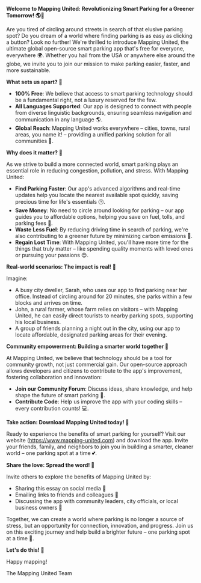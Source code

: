 **Welcome to Mapping United: Revolutionizing Smart Parking for a Greener Tomorrow! 🌎🚗**

Are you tired of circling around streets in search of that elusive parking spot? Do you dream of a world where finding parking is as easy as clicking a button? Look no further! We're thrilled to introduce Mapping United, the ultimate global open-source smart parking app that's free for everyone, everywhere 🌍. Whether you hail from the USA or anywhere else around the globe, we invite you to join our mission to make parking easier, faster, and more sustainable.

**What sets us apart? 🤔**

* **100% Free**: We believe that access to smart parking technology should be a fundamental right, not a luxury reserved for the few.
* **All Languages Supported**: Our app is designed to connect with people from diverse linguistic backgrounds, ensuring seamless navigation and communication in any language 🌎.
* **Global Reach**: Mapping United works everywhere – cities, towns, rural areas, you name it! – providing a unified parking solution for all communities 🌟.

**Why does it matter? 🤔**

As we strive to build a more connected world, smart parking plays an essential role in reducing congestion, pollution, and stress. With Mapping United:

* **Find Parking Faster**: Our app's advanced algorithms and real-time updates help you locate the nearest available spot quickly, saving precious time for life's essentials 🕒.
* **Save Money**: No need to circle around looking for parking – our app guides you to affordable options, helping you save on fuel, tolls, and parking fees 💸.
* **Waste Less Fuel**: By reducing driving time in search of parking, we're also contributing to a greener future by minimizing carbon emissions 🌿.
* **Regain Lost Time**: With Mapping United, you'll have more time for the things that truly matter – like spending quality moments with loved ones or pursuing your passions 😊.

**Real-world scenarios: The impact is real! 🌟**

Imagine:

* A busy city dweller, Sarah, who uses our app to find parking near her office. Instead of circling around for 20 minutes, she parks within a few blocks and arrives on time.
* John, a rural farmer, whose farm relies on visitors – with Mapping United, he can easily direct tourists to nearby parking spots, supporting his local business.
* A group of friends planning a night out in the city, using our app to locate affordable, designated parking areas for their evening.

**Community empowerment: Building a smarter world together 🌟**

At Mapping United, we believe that technology should be a tool for community growth, not just commercial gain. Our open-source approach allows developers and citizens to contribute to the app's improvement, fostering collaboration and innovation:

* **Join our Community Forum**: Discuss ideas, share knowledge, and help shape the future of smart parking 🤝.
* **Contribute Code**: Help us improve the app with your coding skills – every contribution counts! 💻.

**Take action: Download Mapping United today! 📲**

Ready to experience the benefits of smart parking for yourself? Visit our website (https://www.mapping-united.com) and download the app. Invite your friends, family, and neighbors to join you in building a smarter, cleaner world – one parking spot at a time 💕.

**Share the love: Spread the word! 🌟**

Invite others to explore the benefits of Mapping United by:

* Sharing this essay on social media 📱
* Emailing links to friends and colleagues 📧
* Discussing the app with community leaders, city officials, or local business owners 💬

Together, we can create a world where parking is no longer a source of stress, but an opportunity for connection, innovation, and progress. Join us on this exciting journey and help build a brighter future – one parking spot at a time 🌟.

**Let's do this! 🚀**

Happy mapping!

The Mapping United Team